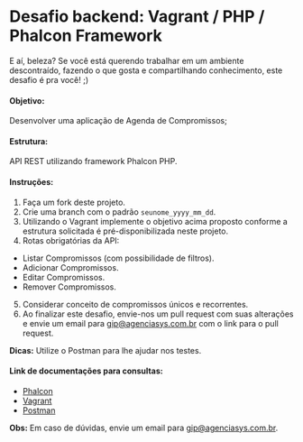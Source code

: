# Desafio backend: Vagrant / PHP / Phalcon Framework

E aí, beleza? Se você está querendo trabalhar em um ambiente descontraído, fazendo o que gosta e compartilhando conhecimento, este desafio é pra você! ;)

#### Objetivo:
Desenvolver uma aplicação de Agenda de Compromissos;

#### Estrutura:
API REST utilizando framework Phalcon PHP.

#### Instruções:
1. Faça um fork deste projeto.
2. Crie uma branch com o padrão `seunome_yyyy_mm_dd`.
3. Utilizando o Vagrant implemente o objetivo acima proposto conforme a estrutura solicitada é pré-disponibilizada neste projeto.
4. Rotas obrigatórias da API:
  - Listar Compromissos (com possibilidade de filtros).
  - Adicionar Compromissos.
  - Editar Compromissos.
  - Remover Compromissos.
5. Considerar conceito de compromissos únicos e recorrentes.
6. Ao finalizar este desafio, envie-nos um pull request com suas alterações e envie um email para gip@agenciasys.com.br com o link para o pull request.

**Dicas:**
Utilize o Postman para lhe ajudar nos testes.

#### Link de documentações para consultas:
- [Phalcon](https://docs.phalconphp.com/en/latest/index.html)
- [Vagrant](https://www.vagrantup.com/docs/)
- [Postman](https://www.getpostman.com/docs/)

**Obs:**
Em caso de dúvidas, envie um email para gip@agenciasys.com.br.
